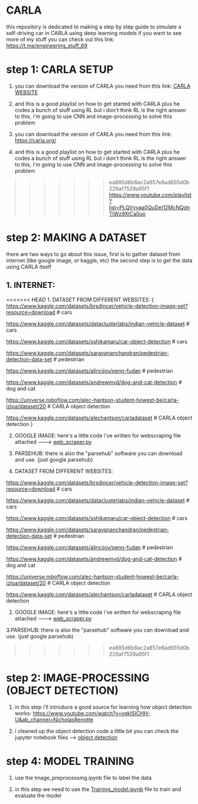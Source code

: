 # CARLA
 this repository is dedicated to making a step by step guide to simulate a self-driving car in CARLA using deep learning models 
 if you want to see more of my stuff you can check out this link:
 https://t.me/engineering_stuff_69

# step 1: CARLA SETUP

1. you can download the version of CARLA you need from this link: [CARLA WEBSITE](https://carla.org/)


2. and this is a good playlist on how to get started with CARLA plus he codes a bunch of stuff using RL but i don't think RL is the right answer to this, i'm going to use CNN and image-processing to solve this problem

1. you can download the version of CARLA you need from this link: 
 https://carla.org/

2. and this is a good playlist on how to get started with CARLA plus he codes a bunch of stuff using RL but i don't think RL is the right answer to this, i'm going to use CNN and image-processing to solve this problem
>>>>>>> ea885d6b8ac2a857e8ad655d0b226af7529a95f1
 https://www.youtube.com/playlist?list=PLQVvvaa0QuDeI12McNQdnTlWz9XlCa0uo

# step 2: MAKING A DATASET
 there are two ways to go about this issue, first is to gather dataset from internet (like google image, or kaggle, etc) 
 the second step is to get the data using CARLA itself
 
 ## 1. INTERNET:
<<<<<<< HEAD
        1. DATASET FROM DIFFERENT WEBSITES:
{
https://www.kaggle.com/datasets/brsdincer/vehicle-detection-image-set?resource=download    # cars

https://www.kaggle.com/datasets/dataclusterlabs/indian-vehicle-dataset                     # cars

https://www.kaggle.com/datasets/sshikamaru/car-object-detection                            # cars

https://www.kaggle.com/datasets/saravananchandran/pedestrian-detection-data-set            # pedestrian

https://www.kaggle.com/datasets/alincijov/penn-fudan                                       # pedestrian

https://www.kaggle.com/datasets/andrewmvd/dog-and-cat-detection                            # dog and cat

https://universe.roboflow.com/alec-hantson-student-howest-be/carla-izloa/dataset/20        # CARLA object detection 

https://www.kaggle.com/datasets/alechantson/carladataset                                   # CARLA object detection
}
   
2. GOOGLE IMAGE: here's a little code i've written for webscraping file attached ---> [web_scraper.py](https://github.com/ArthasMenethil-A/CARLA/blob/main/web_scraper.py)

3. PARSEHUB: there is also the "parsehub" software you can download and use. (just google parsehub)

 1. DATASET FROM DIFFERENT WEBSITES:

   https://www.kaggle.com/datasets/brsdincer/vehicle-detection-image-set?resource=download    # cars

   https://www.kaggle.com/datasets/dataclusterlabs/indian-vehicle-dataset                     # cars

   https://www.kaggle.com/datasets/sshikamaru/car-object-detection                            # cars

   https://www.kaggle.com/datasets/saravananchandran/pedestrian-detection-data-set            # pedestrian

   https://www.kaggle.com/datasets/alincijov/penn-fudan                                       # pedestrian

   https://www.kaggle.com/datasets/andrewmvd/dog-and-cat-detection                            # dog and cat

   https://universe.roboflow.com/alec-hantson-student-howest-be/carla-izloa/dataset/20        # CARLA object detection 

   https://www.kaggle.com/datasets/alechantson/carladataset                                   # CARLA object detection
   
2. GOOGLE IMAGE: here's a little code i've written for webscraping file attached ---> [web_scraper.py](https://github.com/ArthasMenethil-A/CARLA/blob/main/web_scraper.py)
  
3.PARSEHUB: there is also the "parsehub" software you can download and use. (just google parsehub)
>>>>>>> ea885d6b8ac2a857e8ad655d0b226af7529a95f1

# step 2: IMAGE-PROCESSING (OBJECT DETECTION)

 1. in this step i'll introduce a good source for learning how object detection works:
 https://www.youtube.com/watch?v=yqkISICHH-U&ab_channel=NicholasRenotte

 2. i cleaned up the object detection code a little bit you can check the jupyter notebook files --> [object detection](https://github.com/ArthasMenethil-A/CARLA/tree/main/object%20detection)

# step 4: MODEL TRAINING

 1. use the Image_preprocessing.ipynb file to label the data

 2. in this step we need to use the [Training_model.ipynb](https://github.com/ArthasMenethil-A/CARLA/blob/main/object%20detection/Training_model.ipynb) file to train and evaluate the model

